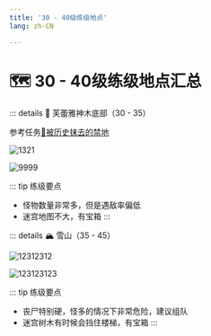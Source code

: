 ```yaml
---
title: '30 - 40级练级地点'
lang: zh-CN

---
```


# 🗺️ 30 - 40级练级地点汇总

::: details 🌲 芙蕾雅神木底部（30 - 35）

参考任务[📜被历史抹去的禁地](/tasks/1.html#_12-寻找【芙蕾雅神木】-311-348-进入神木内部)

![1321](https://user-images.githubusercontent.com/78347270/115402512-6ca2d600-a226-11eb-8cb9-56557dc3f81a.png)

![9999](https://user-images.githubusercontent.com/78347270/115402478-66145e80-a226-11eb-825b-9afd2387fb4e.png)

::: tip 练级要点
- 怪物数量非常多，但是遇敌率偏低
- 迷宫地图不大，有宝箱
:::

::: details 🏔️ 雪山（35 - 45）

![12312312](https://user-images.githubusercontent.com/78347270/115526801-60248900-a2cb-11eb-8f14-ef3a1c36c0e3.png)

![123123123](https://user-images.githubusercontent.com/78347270/115526808-631f7980-a2cb-11eb-856f-7e61bad31df3.png)


::: tip 练级要点
- 丧尸特别硬，怪多的情况下非常危险，建议组队
- 迷宫树木有时候会挡住楼梯，有宝箱
:::